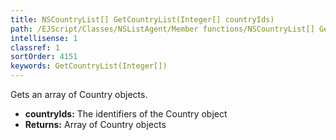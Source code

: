 ```yaml
---
title: NSCountryList[] GetCountryList(Integer[] countryIds)
path: /EJScript/Classes/NSListAgent/Member functions/NSCountryList[] GetCountryList(Integer[] p_0)
intellisense: 1
classref: 1
sortOrder: 4151
keywords: GetCountryList(Integer[])
---
```



Gets an array of Country objects.



* **countryIds:** The identifiers of the Country object
* **Returns:** Array of Country objects


